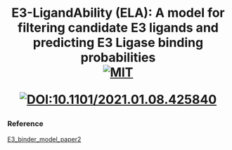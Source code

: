 <p align="center">

<h1 align="center">
  E3-LigandAbility (ELA): A model for filtering candidate E3 ligands and predicting E3 Ligase binding probabilities
  <br/>
    <a href="https://github.com/Fraunhofer-ITMP/PET/blob/master/LICENSE">
        <img src="https://img.shields.io/pypi/l/PEMT" alt="MIT">
    </a> 
  
  [![DOI:10.1101/2021.01.08.425840](http://img.shields.io/badge/DOI-10.1101/2021.01.08.425840-B31B1B.svg)](https://doi.org/10.1101/2023.08.10.552794)
 
</h1>


### Reference
[E3_binder_model_paper2](https://github.com/Fraunhofer-ITMP/E3_binder_model_paper2)